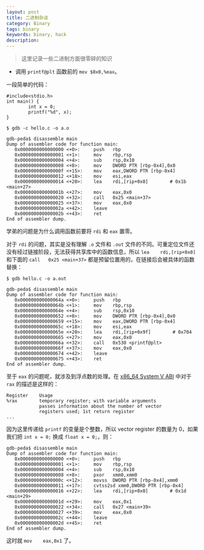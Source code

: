 ```yaml
---
layout: post
title: 二进制杂谈
category: Binary
tags: binary
keywords: binary, hack
description:
---
```


> 这里记录一些二进制方面很零碎的知识

- 调用 `printf@plt` 函数前的 `mov $0x0,%eax`。

一段简单的代码：
```
#include<stdio.h>
int main() {
        int x = 0;
        printf("%d", x);
}
```
```
$ gdb -c hello.c -o a.o
```
```
gdb-peda$ disassemble main
Dump of assembler code for function main:
   0x0000000000000000 <+0>:     push   rbp
   0x0000000000000001 <+1>:     mov    rbp,rsp
   0x0000000000000004 <+4>:     sub    rsp,0x10
   0x0000000000000008 <+8>:     mov    DWORD PTR [rbp-0x4],0x0
   0x000000000000000f <+15>:    mov    eax,DWORD PTR [rbp-0x4]
   0x0000000000000012 <+18>:    mov    esi,eax
   0x0000000000000014 <+20>:    lea    rdi,[rip+0x0]        # 0x1b <main+27>
   0x000000000000001b <+27>:    mov    eax,0x0
   0x0000000000000020 <+32>:    call   0x25 <main+37>
   0x0000000000000025 <+37>:    mov    eax,0x0
   0x000000000000002a <+42>:    leave  
   0x000000000000002b <+43>:    ret    
End of assembler dump.
```
学弟的问题是为什么调用函数前要将 `rdi` 和 `eax` 置零。

对于 `rdi` 的问题，其实是没有理解 `.o` 文件和 `.out` 文件的不同。可重定位文件还没有经过链接阶段，无法获得共享库中的函数信息，所以 `lea    rdi,[rip+0x0]` 和下面的 `call   0x25 <main+37>` 都是预留位置用的，在链接后会被具体的函数替换：
```
$ gdb hello.c -o a.out
```
```
gdb-peda$ disassemble main
Dump of assembler code for function main:
   0x000000000000064a <+0>:     push   rbp
   0x000000000000064b <+1>:     mov    rbp,rsp
   0x000000000000064e <+4>:     sub    rsp,0x10
   0x0000000000000652 <+8>:     mov    DWORD PTR [rbp-0x4],0x0
   0x0000000000000659 <+15>:    mov    eax,DWORD PTR [rbp-0x4]
   0x000000000000065c <+18>:    mov    esi,eax
   0x000000000000065e <+20>:    lea    rdi,[rip+0x9f]        # 0x704
   0x0000000000000665 <+27>:    mov    eax,0x0
   0x000000000000066a <+32>:    call   0x530 <printf@plt>
   0x000000000000066f <+37>:    mov    eax,0x0
   0x0000000000000674 <+42>:    leave  
   0x0000000000000675 <+43>:    ret    
End of assembler dump.
```

至于 `eax` 的问题呢，就涉及到浮点数的处理。在 [x86_64 System V ABI](https://github.com/hjl-tools/x86-psABI/wiki/x86-64-psABI-r252.pdf) 中对于 `rax` 的描述是这样的：
```
Register    Usage
%rax        temporary register; with variable arguments
            passes information about the number of vector
            registers used; 1st return register
...
```
因为这里传递给 `printf` 的变量是个整数，所以 vector register 的数量为 0，如果我们把 `int x = 0;` 换成 `float x = 0;`，则：
```
gdb-peda$ disassemble main
Dump of assembler code for function main:
   0x0000000000000000 <+0>:     push   rbp
   0x0000000000000001 <+1>:     mov    rbp,rsp
   0x0000000000000004 <+4>:     sub    rsp,0x10
   0x0000000000000008 <+8>:     pxor   xmm0,xmm0
   0x000000000000000c <+12>:    movss  DWORD PTR [rbp-0x4],xmm0
   0x0000000000000011 <+17>:    cvtss2sd xmm0,DWORD PTR [rbp-0x4]
   0x0000000000000016 <+22>:    lea    rdi,[rip+0x0]        # 0x1d <main+29>
   0x000000000000001d <+29>:    mov    eax,0x1
   0x0000000000000022 <+34>:    call   0x27 <main+39>
   0x0000000000000027 <+39>:    mov    eax,0x0
   0x000000000000002c <+44>:    leave  
   0x000000000000002d <+45>:    ret    
End of assembler dump.
```
这时就 `mov    eax,0x1` 了。
